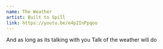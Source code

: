 ```yaml
---
name: The Weather
artist: Built to Spill
link: https://youtu.be/e4p2InPpqoo
---
```


And as long as its talking with you
Talk of the weather will do
